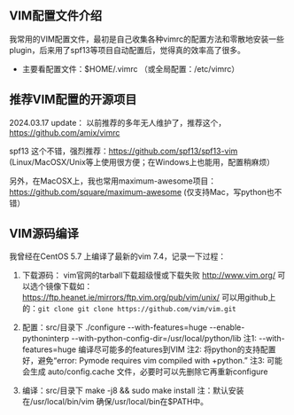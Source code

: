 ## VIM配置文件介绍
我常用的VIM配置文件，最初是自己收集各种vimrc的配置方法和零散地安装一些plugin，后来用了spf13等项目自动配置后，觉得真的效率高了很多。
* 主要看配置文件：$HOME/.vimrc （或全局配置：/etc/vimrc）

## 推荐VIM配置的开源项目
2024.03.17 update： 以前推荐的多年无人维护了，推荐这个，https://github.com/amix/vimrc

spf13 这个不错，强烈推荐：https://github.com/spf13/spf13-vim   (Linux/MacOSX/Unix等上使用很方便；在Windows上也能用，配置稍麻烦）

另外，在MacOSX上，我也常用maximum-awesome项目：https://github.com/square/maximum-awesome  (仅支持Mac，写python也不错）

## VIM源码编译
我曾经在CentOS 5.7 上编译了最新的vim 7.4，记录一下过程：
1. 下载源码：
vim官网的tarball下载超级慢或下载失败 http://www.vim.org/
可以选个镜像下载如：https://ftp.heanet.ie/mirrors/ftp.vim.org/pub/vim/unix/
可以用github上的：`git clone git clone https://github.com/vim/vim.git`

2. 配置：src/目录下
./configure --with-features=huge --enable-pythoninterp --with-python-config-dir=/usr/local/python/lib
注1: --with-features=huge 编译尽可能多的features到VIM
注2: 将python的支持配置好，避免“error: Pymode requires vim compiled with +python.”
注3: 可能会生成 auto/config.cache 文件，必要时可以先删除它再重新configure

3. 编译：src/目录下
make -j8 && sudo make install
注：默认安装在/usr/local/bin/vim  确保/usr/local/bin在$PATH中。
